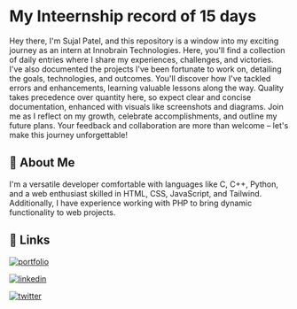 
# My Inteernship record of 15  days

Hey there, I'm Sujal Patel, and this repository is a window into my exciting journey as an intern at Innobrain Technologies. Here, you'll find a collection of daily entries where I share my experiences, challenges, and victories. I've also documented the projects I've been fortunate to work on, detailing the goals, technologies, and outcomes. You'll discover how I've tackled errors and enhancements, learning valuable lessons along the way. Quality takes precedence over quantity here, so expect clear and concise documentation, enhanced with visuals like screenshots and diagrams. Join me as I reflect on my growth, celebrate accomplishments, and outline my future plans. Your feedback and collaboration are more than welcome – let's make this journey unforgettable!

## 🚀 About Me
I'm a versatile developer comfortable with languages like C, C++, Python, and a web enthusiast skilled in HTML, CSS, JavaScript, and Tailwind. Additionally, I have experience working with PHP to bring dynamic functionality to web projects.


## 🔗 Links
[![portfolio](https://img.shields.io/badge/my_portfolio-000?style=for-the-badge&logo=ko-fi&logoColor=white)](https://patelsujal.in/)

[![linkedin](https://img.shields.io/badge/linkedin-0A66C2?style=for-the-badge&logo=linkedin&logoColor=white)](https://www.linkedin.com/in/sujal-patel-b8b12b287/)

[![twitter](https://img.shields.io/badge/twitter-1DA1F2?style=for-the-badge&logo=twitter&logoColor=white)](https://twitter.com/psychosniper_)

